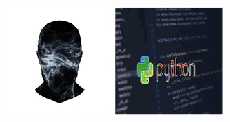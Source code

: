 ![Animated Preview](https://raw.githubusercontent.com/sahansharma/sahansharma/main/assets/3dgifmaker36787.gif)
![Animated Preview](https://raw.githubusercontent.com/sahansharma/sahansharma/main/assets/pyth.gif)

